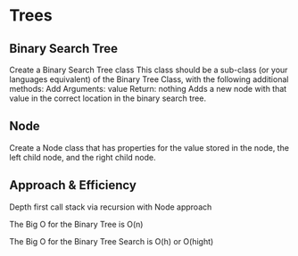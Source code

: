 # Trees

## Binary Search Tree

Create a Binary Search Tree class
This class should be a sub-class (or your languages equivalent) of the Binary Tree Class, with the following additional methods:
Add
Arguments: value
Return: nothing
Adds a new node with that value in the correct location in the binary search tree.

## Node

Create a Node class that has properties for the value stored in the node, the left child node, and the right child node.

## Approach & Efficiency

Depth first call stack via recursion with Node approach

The Big O for the Binary Tree is O(n)

The Big O for the Binary Tree Search is O(h) or O(hight)
